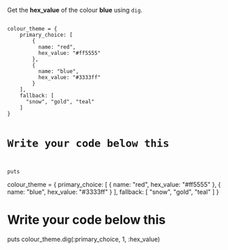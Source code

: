 Get the **hex_value** of the colour
**blue** using `dig`.

<Editor lang="ruby" type="exercise">
<code>
colour_theme = {
    primary_choice: [
        {
          name: "red",
          hex_value: "#ff5555"
        },
        {
          name: "blue",
          hex_value: "#3333ff"
        }
    ],
    fallback: [
      "snow", "gold", "teal"
    ]
}

# Write your code below this

puts
</code>

<solution>
colour_theme = {
    primary_choice: [
        {
          name: "red",
          hex_value: "#ff5555"
        },
        {
          name: "blue",
          hex_value: "#3333ff"
        }
    ],
    fallback: [
      "snow", "gold", "teal"
    ]
}

# Write your code below this

puts colour_theme.dig(:primary_choice, 1, :hex_value)
</solution>
</Editor>